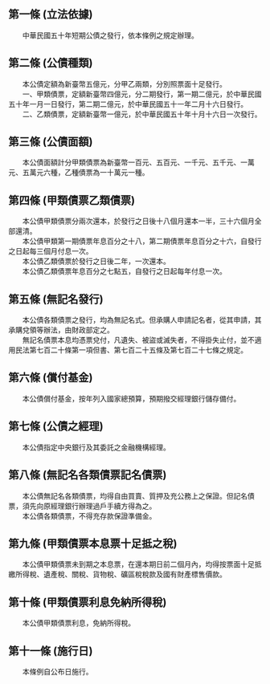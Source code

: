 第一條 (立法依據)
-----------------
　　中華民國五十年短期公債之發行，依本條例之規定辦理。  


第二條 (公債種類)
-----------------
　　本公債定額為新臺幣五億元，分甲乙兩類，分別照票面十足發行。  
　　一、甲類債票，定額新臺幣四億元，分二期發行，第一期二億元，於中華民國五十年一月一日發行，第二期二億元，於中華民國五十一年二月十六日發行。  
　　二、乙類債票，定額新臺幣一億元，於中華民國五十年十月十六日一次發行。  


第三條 (公債面額)
-----------------
　　本公債面額計分甲類債票為新臺幣一百元、五百元、一千元、五千元、一萬元、五萬元六種，乙種債票為一十萬元一種。  


第四條 (甲類債票乙類債票)
-------------------------
　　本公債甲類債票分兩次還本，於發行之日後十八個月還本一半，三十六個月全部還清。  
　　本公債甲類第一期債票年息百分之十八，第二期債票年息百分之十六，自發行之日起每三個月付息一次。  
　　本公債乙類債票於發行之日後二年，一次還本。  
　　本公債乙類債票年息百分之七點五，自發行之日起每年付息一次。  


第五條 (無記名發行)
-------------------
　　本公債各類債票之發行，均為無記名式。但承購人申請記名者，從其申請，其承購兌領等辦法，由財政部定之。  
　　無記名債票本息均憑票兌付，凡遺失、被盜或滅失者，不得掛失止付，並不適用民法第七百二十條第一項但書、第七百二十五條及第七百二十七條之規定。  


第六條 (償付基金)
-----------------
　　本公債償付基金，按年列入國家總預算，預期撥交經理銀行儲存備付。  


第七條 (公債之經理)
-------------------
　　本公債指定中央銀行及其委託之金融機構經理。  


第八條 (無記名各類債票記名債票)
-------------------------------
　　本公債無記名各類債票，均得自由買賣、質押及充公務上之保證。但記名債票，須先向原經理銀行辦理過戶手續方得為之。  
　　本公債各類債票，不得充存款保證準備金。  


第九條 (甲類債票本息票十足抵之稅)
---------------------------------
　　本公債甲類債票未到期之本息票，在還本期日前二個月內，均得按票面十足抵繳所得稅、遺產稅、關稅、貨物稅、礦區稅稅款及國有財產標售價款。  


第十條 (甲類債票利息免納所得稅)
-------------------------------
　　本公債甲類債票利息，免納所得稅。  


第十一條 (施行日)
-----------------
　　本條例自公布日施行。